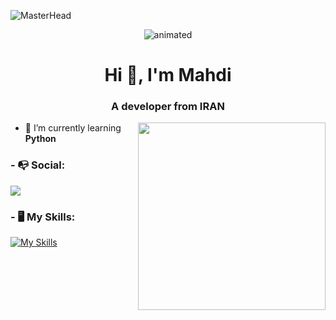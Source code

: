 ![MasterHead](https://s8.uupload.ir/files/ezgif.com-crop_6ii.gif)


<p align="center">
  <img src="https://s8.uupload.ir/files/212284115-f47cd8ff-2ffb-4b04-b5bf-4d1c14c0247f_7sx.gif" alt="animated" />
</p>

<h1 align="center">Hi 👋, I'm Mahdi</h1>
<h3 align="center">A developer from IRAN</h3>


<img align='right' src='https://s8.uupload.ir/files/a62c047f-8369-493c-ab14-71ef51bebc55_rw_1200_8tc8.gif' width='300'>

- 🔭 I’m currently learning **Python**

<h3 align="left">- 📭 Social:</h3>

<p align="left">
  <a href="https://instagram.com/ezmhd1">
    <img src="https://skillicons.dev/icons?i=instagram&theme=dark" />
  </a>
</p>


<h3 align="left">- 🖥 My Skills:</h3>

[![My Skills](https://skillicons.dev/icons?i=py,figma,unity&theme=dark)](https://skillicons.dev)

